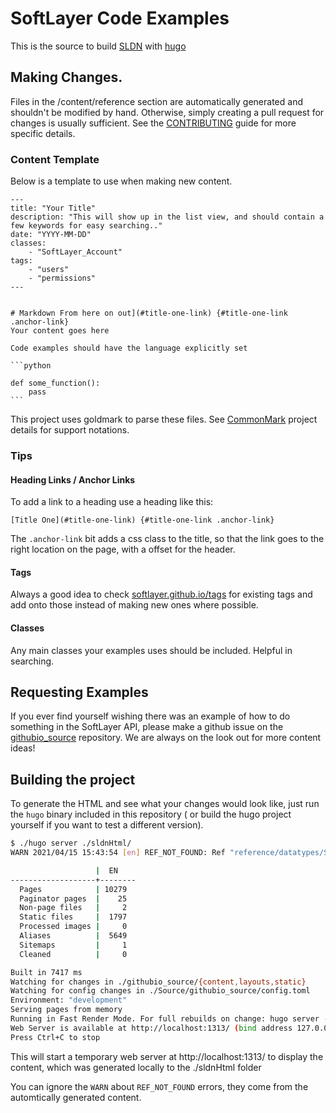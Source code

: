 # SoftLayer Code Examples

This is the source to build [SLDN](https://sldn.softlayer.com) with [hugo](https://github.com/spf13/hugo/)


## Making Changes.

Files in the /content/reference section are automatically generated and shouldn't be modified by hand. Otherwise, simply creating a pull request for changes is usually sufficient. See the [CONTRIBUTING](https://github.com/softlayer/githubio_source/blob/master/CONTRIBUTING.md) guide for more specific details.

### Content Template
Below is a template to use when making new content.

`````
---
title: "Your Title"
description: "This will show up in the list view, and should contain a few keywords for easy searching.."
date: "YYYY-MM-DD"
classes:
    - "SoftLayer_Account"
tags:
    - "users"
    - "permissions"
---


# Markdown From here on out](#title-one-link) {#title-one-link .anchor-link}
Your content goes here

Code examples should have the language explicitly set

```python

def some_function():
    pass
```

`````

This project uses goldmark to parse these files. See [CommonMark](https://spec.commonmark.org/0.29/) project details for support notations.


### Tips

#### Heading Links / Anchor Links
To add a link to a heading use a heading like this:
```
[Title One](#title-one-link) {#title-one-link .anchor-link}
```
The `.anchor-link` bit adds a css class to the title, so that the link goes to the right location on the page, with a offset for the header.

#### Tags
Always a good idea to check [softlayer.github.io/tags](https://github.com/softlayer/softlayer.github.io/tree/master/tags) for existing tags and add onto those instead of making new ones where possible.

#### Classes
Any main classes your examples uses should be included. Helpful in searching.


## Requesting Examples

If you ever find yourself wishing there was an example of how to do something in the SoftLayer API, please make a github issue on the [githubio_source](https://github.com/softlayer/githubio_source/issues) repository. We are always on the look out for more content ideas!


## Building the project

To generate the HTML and see what your changes would look like, just run the `hugo` binary included in this repository ( or build the hugo project yourself if you want to test a different version).

```bash
$ ./hugo server ./sldnHtml/
WARN 2021/04/15 15:43:54 [en] REF_NOT_FOUND: Ref "reference/datatypes/SoftLayer_Workload_Citrix_Order": "./githubio_source/content/reference/services/SoftLayer_Workload_Citrix_Workspace_Response/_index.md:21:107": page not found

                   |  EN
-------------------+--------
  Pages            | 10279
  Paginator pages  |    25
  Non-page files   |     2
  Static files     |  1797
  Processed images |     0
  Aliases          |  5649
  Sitemaps         |     1
  Cleaned          |     0

Built in 7417 ms
Watching for changes in ./githubio_source/{content,layouts,static}
Watching for config changes in ./Source/githubio_source/config.toml
Environment: "development"
Serving pages from memory
Running in Fast Render Mode. For full rebuilds on change: hugo server --disableFastRender
Web Server is available at http://localhost:1313/ (bind address 127.0.0.1)
Press Ctrl+C to stop
```

This will start a temporary web server at http://localhost:1313/ to display the content, which was generated locally to the ./sldnHtml folder

You can ignore the `WARN` about `REF_NOT_FOUND` errors, they come from the automtically generated content.